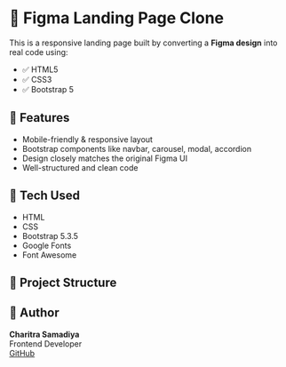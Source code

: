 # 🎯 Figma Landing Page Clone

This is a responsive landing page built by converting a **Figma design** into real code using:

- ✅ HTML5
- ✅ CSS3
- ✅ Bootstrap 5

## 📌 Features

- Mobile-friendly & responsive layout
- Bootstrap components like navbar, carousel, modal, accordion
- Design closely matches the original Figma UI
- Well-structured and clean code

## 🚀 Tech Used

- HTML
- CSS
- Bootstrap 5.3.5
- Google Fonts
- Font Awesome

## 📂 Project Structure

## 👤 Author

**Charitra Samadiya**  
Frontend Developer  
[GitHub](https://github.com/charitrasamadiya2003)




